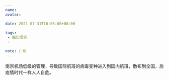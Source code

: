 ```yaml
---
name:
avatar:

date: 2021-07-31T16:03:00+08:00

tags:
 - 魔幻现实
 -

note: 广州
---
```

南京机场低级的管理，导致国际航班的病毒变种进入到国内航班，散布到全国，后疫情时代一样人人自危。